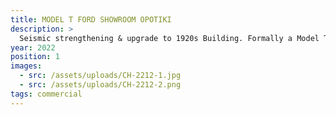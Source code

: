 ```yaml
---
title: MODEL T FORD SHOWROOM OPOTIKI
description: >
  Seismic strengthening & upgrade to 1920s Building. Formally a Model T Ford showroom
year: 2022
position: 1
images:
  - src: /assets/uploads/CH-2212-1.jpg
  - src: /assets/uploads/CH-2212-2.png
tags: commercial
---
```

